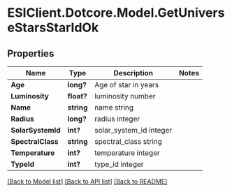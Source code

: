# ESIClient.Dotcore.Model.GetUniverseStarsStarIdOk
## Properties

Name | Type | Description | Notes
------------ | ------------- | ------------- | -------------
**Age** | **long?** | Age of star in years | 
**Luminosity** | **float?** | luminosity number | 
**Name** | **string** | name string | 
**Radius** | **long?** | radius integer | 
**SolarSystemId** | **int?** | solar_system_id integer | 
**SpectralClass** | **string** | spectral_class string | 
**Temperature** | **int?** | temperature integer | 
**TypeId** | **int?** | type_id integer | 

[[Back to Model list]](../README.md#documentation-for-models) [[Back to API list]](../README.md#documentation-for-api-endpoints) [[Back to README]](../README.md)

